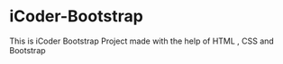 # iCoder-Bootstrap 
This is iCoder Bootstrap Project made with the help of HTML , CSS and Bootstrap
